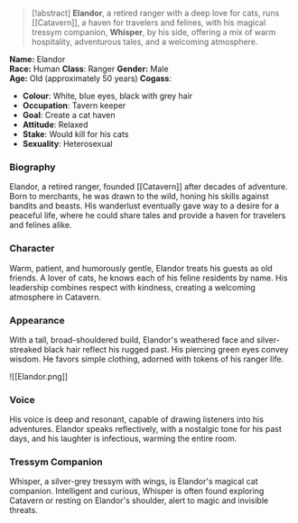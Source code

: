 > [!abstract]
> **Elandor**, a retired ranger with a deep love for cats, runs [[Catavern]], a haven for travelers and felines, with his magical tressym companion, **Whisper**, by his side, offering a mix of warm hospitality, adventurous tales, and a welcoming atmosphere.

**Name:**  Elandor  
**Race:**  Human
**Class**: Ranger
**Gender:**  Male  
**Age:**  Old (approximately 50 years)
**Cogass**:
- **Colour**: White, blue eyes, black with grey hair
- **Occupation**: Tavern keeper
- **Goal**: Create a cat haven
- **Attitude**: Relaxed
- **Stake**: Would kill for his cats
- **Sexuality**: Heterosexual
### Biography
Elandor, a retired ranger, founded [[Catavern]] after decades of adventure. Born to merchants, he was drawn to the wild, honing his skills against bandits and beasts. His wanderlust eventually gave way to a desire for a peaceful life, where he could share tales and provide a haven for travelers and felines alike.
### Character
Warm, patient, and humorously gentle, Elandor treats his guests as old friends. A lover of cats, he knows each of his feline residents by name. His leadership combines respect with kindness, creating a welcoming atmosphere in Catavern.
### Appearance
With a tall, broad-shouldered build, Elandor's weathered face and silver-streaked black hair reflect his rugged past. His piercing green eyes convey wisdom. He favors simple clothing, adorned with tokens of his ranger life.

![[Elandor.png]]
### Voice
His voice is deep and resonant, capable of drawing listeners into his adventures. Elandor speaks reflectively, with a nostalgic tone for his past days, and his laughter is infectious, warming the entire room.
### Tressym Companion
Whisper, a silver-grey tressym with wings, is Elandor's magical cat companion. Intelligent and curious, Whisper is often found exploring Catavern or resting on Elandor's shoulder, alert to magic and invisible threats.